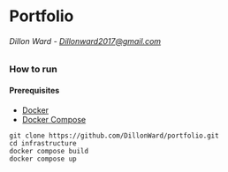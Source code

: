 
# Portfolio
###### Dillon Ward - Dillonward2017@gmail.com

### How to run
#### Prerequisites 
- [Docker](https://docs.docker.com/get-docker/)
- [Docker Compose](https://docs.docker.com/compose/install/)

```
git clone https://github.com/DillonWard/portfolio.git
cd infrastructure
docker compose build
docker compose up
```
